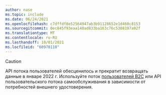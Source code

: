 ```yaml
---
author: nase
ms.topic: include
ms.date: 06/24/2021
ms.openlocfilehash: c7dffdf8e52564947ab3b91128652e1d460c8153
ms.sourcegitcommit: 0ec845f93eaa140ad833ba163c76c5308197a92f
ms.translationtype: MT
ms.contentlocale: ru-RU
ms.lasthandoff: 10/01/2021
ms.locfileid: "60978118"
---
```

<!-- markdownlint-disable MD041-->

> [!CAUTION]
> API потока пользователей обесценилось и прекратит возвращать данные в январе 2022 г. Используйте поток [пользователей B2C](/graph/api/resources/b2cidentityuserflow) или API пользовательского потока самообслуживания в зависимости от потребностей внешнего удостоверения. [](/graph/api/resources/b2xidentityuserflow)
